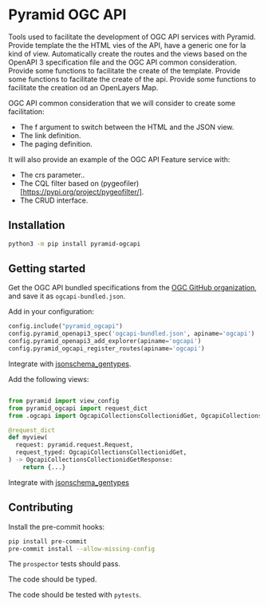 # Pyramid OGC API

Tools used to facilitate the development of OGC API services with Pyramid.
Provide template the the HTML vies of the API, have a generic one for la kind of view.
Automatically create the routes and the views based on the OpenAPI 3 specification file and the OGC API common consideration.
Provide some functions to facilitate the create of the template.
Provide some functions to facilitate the create of the api.
Provide some functions to facilitate the creation od an OpenLayers Map.

OGC API common consideration that we will consider to create some facilitation:

- The f argument to switch between the HTML and the JSON view.
- The link definition.
- The paging definition.

It will also provide an example of the OGC API Feature service with:

- The crs parameter..
- The CQL filter based on (pygeofiler)[https://pypi.org/project/pygeofilter/].
- The CRUD interface.

## Installation

```bash
python3 -m pip install pyramid-ogcapi
```

## Getting started

Get the OGC API bundled specifications from the [OGC GitHub organization](https://github.com/opengeospatial/),
and save it as `ogcapi-bundled.json`.

Add in your configuration:

```python
config.include("pyramid_ogcapi")
config.pyramid_openapi3_spec('ogcapi-bundled.json', apiname='ogcapi')
config.pyramid_openapi3_add_explorer(apiname='ogcapi')
config.pyramid_ogcapi_register_routes(apiname='ogcapi')
```

Integrate with [jsonschema_gentypes](https://pypi.org/project/jsonschema-gentypes/).

Add the following views:

```python

from pyramid import view_config
from pyramid_ogcapi import request_dict
from .ogcapi import OgcapiCollectionsCollectionidGet, OgcapiCollectionsCollectionidGetResponse

@request_dict
def myview(
  request: pyramid.request.Request,
  request_typed: OgcapiCollectionsCollectionidGet,
) -> OgcapiCollectionsCollectionidGetResponse:
    return {...}

```

Integrate with [jsonschema_gentypes](https://pypi.org/project/jsonschema-gentypes/)

## Contributing

Install the pre-commit hooks:

```bash
pip install pre-commit
pre-commit install --allow-missing-config
```

The `prospector` tests should pass.

The code should be typed.

The code should be tested with `pytests`.

